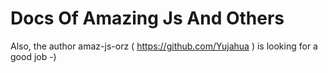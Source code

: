 # Docs Of Amazing Js And Others

Also, the author amaz-js-orz ( https://github.com/Yujahua ) is looking for a good job -)
